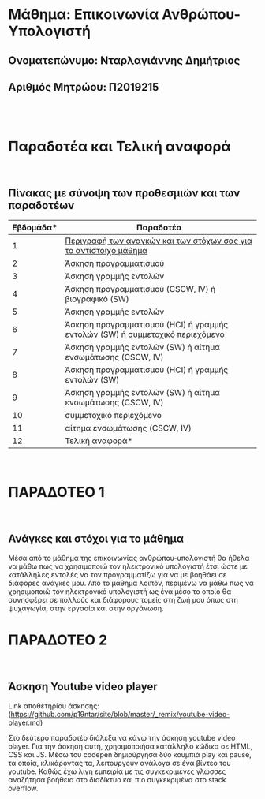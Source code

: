 # Μάθημα: Επικοινωνία Ανθρώπου-Υπολογιστή
## Ονοματεπώνυμο: Νταρλαγιάννης Δημήτριος
## Αριθμός Μητρώου: Π2019215
<br/><br/>
# Παραδοτέα και Τελική αναφορά

<br/>

## Πίνακας με σύνοψη των προθεσμιών και των παραδοτέων
| Εβδομάδα* | Παραδοτέο |
| --- | --- | 
| 1 | [Περιγραφή των αναγκών και των στόχων σας για το αντίστοιχο μάθημα](#παραδοτεο-1) |
| 2 | [Άσκηση προγραμματισμού](#παραδοτεο-2) |
| 3 | Άσκηση γραμμής εντολών | 
| 4 | Άσκηση προγραμματισμού (CSCW, IV) ή βιογραφικό  (SW) |
| 5 | Άσκηση γραμμής εντολών |
| 6 | Άσκηση προγραμματισμού (HCI) ή γραμμής εντολών (SW) ή συμμετοχικό περιεχόμενο |
| 7 | Άσκηση γραμμής εντολών (SW) ή αίτημα ενσωμάτωσης (CSCW, IV) |
| 8 | Άσκηση προγραμματισμού (HCI) ή γραμμής εντολών (SW) |
| 9 | Άσκηση γραμμής εντολών (SW) ή αίτημα ενσωμάτωσης (CSCW, IV) |
| 10 | συμμετοχικό περιεχόμενο |
| 11 | αίτημα ενσωμάτωσης (CSCW, IV) |
| 12 | Τελική αναφορά* |
<br/>

# ΠΑΡΑΔΟΤΕΟ 1 
<br/>

## Ανάγκες και στόχοι για το μάθημα

Μέσα από το μάθημα της επικοινωνίας ανθρώπου-υπολογιστή θα ήθελα να μάθω πως να χρησιμοποιώ τον ηλεκτρονικό υπολογιστή έτσι ώστε με κατάλληλες εντολές να τον προγραμματίζω για να με βοηθάει σε διάφορες ανάγκες μου. Από το μάθημα λοιπόν, περιμένω να μάθω πως να χρησιμοποιώ τον ηλεκτρονικό υπολογιστή ως ένα μέσο το οποίο θα συνησφέρει σε πολλούς και διάφορους τομείς στη ζωή μου όπως στη ψυχαγωγία, στην εργασία και στην οργάνωση.


# ΠΑΡΑΔΟΤΕΟ 2 
<br/>

## Άσκηση Youtube video player

Link αποθετηρίου άσκησης: (https://github.com/p19ntar/site/blob/master/_remix/youtube-video-player.md)

Στο δεύτερο παραδοτέο διάλεξα να κάνω την άσκηση youtube video player. Για την άσκηση αυτή, χρησιμοποιήσα κατάλληλο κώδικα σε HTML, CSS και JS. Μέσω του codepen δημιούργησα δύο κουμπιά play και pause, τα οποία, κλικάροντας τα, λειτουργούν ανάλογα σε ένα βίντεο του youtube. Καθώς έχω λίγη εμπειρία με τις συγκεκριμένες γλώσσες αναζήτησα βοήθεια στο διαδίκτυο και πιο συγκεκριμένα στο stack overflow. 


 
 
 
 
 



